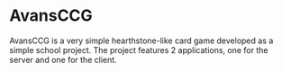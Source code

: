 # AvansCCG

AvansCCG is a very simple hearthstone-like card game developed as a simple school project.
The project features 2 applications, one for the server and one for the client.
